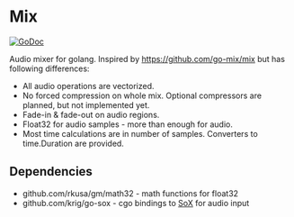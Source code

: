 # Mix

[![GoDoc](https://godoc.org/github.com/kikht/mix?status.svg)](https://godoc.org/github.com/kikht/mix)

Audio mixer for golang. Inspired by https://github.com/go-mix/mix but has following differences:
- All audio operations are vectorized.
- No forced compression on whole mix. Optional compressors are planned, but not implemented yet.
- Fade-in & fade-out on audio regions.
- Float32 for audio samples - more than enough for audio.
- Most time calculations are in number of samples. Converters to time.Duration are provided.

## Dependencies 

- github.com/rkusa/gm/math32 - math functions for float32
- github.com/krig/go-sox - cgo bindings to [SoX](http://sox.sourceforge.net/) for audio input
